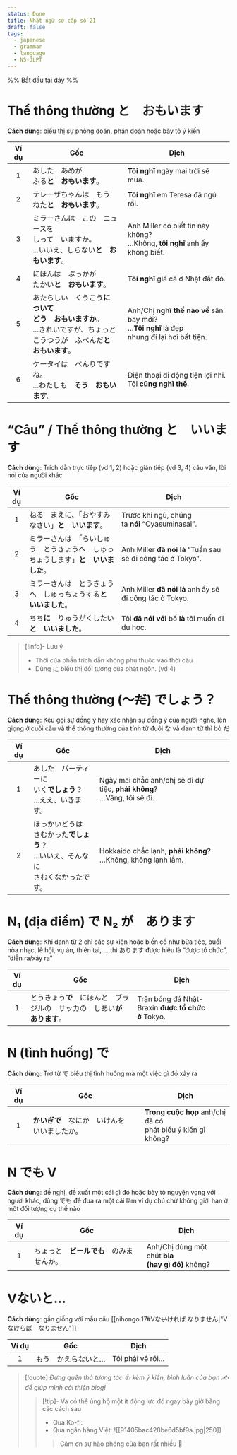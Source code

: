 ```yaml
---
status: Done
title: Nhật ngữ sơ cấp số 21
draft: false
tags:
  - japanese
  - grammar
  - language
  - N5-JLPT
---
```

%% Bắt đầu tại đây %%
# Thể thông thường と　おもいます
**Cách dùng**: biểu thị sự phỏng đoán, phán đoán hoặc bày tỏ ý kiến

| Ví dụ | Gốc                                                                                 | Dịch                                                                                               |
| :---: | ----------------------------------------------------------------------------------- | -------------------------------------------------------------------------------------------------- |
|   1   | あした　あめが　  <br>ふる**と　おもいます**。                                                        | **Tôi nghĩ** ngày mai trời sẽ mưa.                                                                 |
|   2   | テレーザちゃんは　もう　  <br>ねた**と　おもいます**。                                                    | **Tôi nghĩ** em Teresa đã ngủ rồi.                                                                 |
|   3   | ミラーさんは　この　ニュースを　  <br>しって　いますか。  <br>…いいえ、しらない**と　おもいます**。                          | Anh Miller có biết tin này không?  <br>…Không, **tôi nghĩ** anh ấy không biết.                     |
|   4   | にほんは　ぶっかが　  <br>たかい**と　おもいます**。                                                     | **Tôi nghĩ** giá cả ở Nhật đắt đỏ.                                                                 |
|   5   | あたらしい　くうこう**に　ついて　  <br>どう　おもいますか**。  <br>…きれいですが、ちょっと　  <br>こうつうが　ふべんだ**と　おもいます**。 | Anh/Chị **nghĩ thế nào về** sân bay mới?  <br>…**Tôi nghĩ** là đẹp  <br>nhưng đi lại hơi bất tiện. |
|   6   | ケータイは　べんりですね。  <br>…わたしも　**そう　おもいます**。                                              | Điện thoại di động tiện lợi nhỉ.  <br>Tôi **cũng nghĩ thế**.                                       |

# “Câu” / Thể thông thường と　いいます
**Cách dùng**: Trich dẫn trực tiếp (vd 1, 2) hoặc gián tiếp (vd 3, 4) câu văn, lời nói của người khác

| Ví dụ | Gốc                                                                                | Dịch                                                        |
|:-----:| ---------------------------------------------------------------------------------- | ----------------------------------------------------------- |
|   1   | ねる　まえに、「おやすみなさい」**と　いいます**。                                 | Trước khi ngủ, chúng ta **nói** “Oyasuminasai”.             |
|   2   | ミラーさんは　「らいしゅう　とうきょうへ　しゅっちょうします」**と　いいました**。 | Anh Miller **đã nói là** “Tuần sau sẽ đi công tác ở Tokyo”. |
|   3   | ミラーさんは　とうきょうへ　しゅっちょうする**と　いいました**。                   | Anh Miller **đã nói là** anh ấy sẽ đi công tác ở Tokyo.     |
|   4   | ちち**に**　りゅうがくしたい**と　いいました**。                                   | Tôi **đã nói với** bố **là** tôi muốn đi du học.            |

> [!info]- Lưu ý
> - Thời của phần trích dẫn không phụ thuộc vào thời câu
> - Dùng に biểu thị đối tượng của phát ngôn. (vd 4)

# Thể thông thường (～~~だ~~) でしょう？
**Cách dùng**: Kêu gọi sự đồng ý hay xác nhận sự đồng ý của người nghe, lên giọng ở cuối câu và thể thông thường của tính từ đuôi な và danh từ thì bỏ だ

| Ví dụ | Gốc                                                          | Dịch                                                                        |
| :---: | ------------------------------------------------------------ | --------------------------------------------------------------------------- |
|   1   | あした　パーティーに　  <br>いく**でしょう**？  <br>…ええ、いきます。                  | Ngày mai chắc anh/chị sẽ đi dự tiệc, **phải không**?  <br>…Vâng, tôi sẽ đi. |
|   2   | ほっかいどうは　  <br>さむかった**でしょう**？  <br>…いいえ、そんなに　  <br>さむくなかったです。 | Hokkaido chắc lạnh, **phải không**?  <br>…Không, không lạnh lắm.            |

# N₁ (địa điểm) で N₂ が　あります
**Cách dùng**: Khi danh từ 2 chỉ các sự kiện hoặc biến cố như bữa tiệc, buổi hòa nhạc, lễ hội, vụ án, thiên tai, … thì あります được hiểu là “được tổ chức”, “diễn ra/xảy ra”

| Ví dụ | Gốc                                                                        | Dịch                                               |
|:-----:| -------------------------------------------------------------------------- | -------------------------------------------------- |
|   1   | とうきょう**で**　にほんと　ブラジルの　サッカの　しあい**が　あります**。 | Trận bóng đá Nhật-Braxin **được tổ chức ở** Tokyo. |

# N (tình huống) で
**Cách dùng**: Trợ từ で biểu thị tình huống mà một việc gì đó xảy ra

| Ví dụ | Gốc                       | Dịch                                                             |
| :---: | ------------------------- | ---------------------------------------------------------------- |
|   1   | **かいぎで**　なにか　いけんを　いいましたか。 | **Trong cuộc họp** anh/chị đã có  <br>phát biểu ý kiến gì không? |

# N でも V
**Cách dùng**: đề nghị, đề xuất một cái gì đó hoặc bày tỏ nguyện vọng với người khác, dùng でも để đưa ra một cái làm ví dụ chú chứ không giới hạn ở môt đối tượng cụ thể nào

| Ví dụ | Gốc                    | Dịch                                                  |
| :---: | ---------------------- | ----------------------------------------------------- |
|   1   | ちょっと　**ビールでも**　のみませんか。 | Anh/Chị dùng một chút **bia  <br>(hay gì đó)** không? |

# Vないと…
**Cách dùng**: gần giống với mẫu câu [[nihongo 17#Vな~~い~~ければ なりません|"Vなけらば　なりません"]]

| Ví dụ | Gốc        | Dịch             |
| :---: | ---------- | ---------------- |
|   1   | もう　かえらないと… | Tôi phải về rồi… |

> [!quote]
> *Đừng quên thả tương tác 👍 kèm ý kiến, bình luận của bạn ✍️ để giúp mình cải thiện blog!* 
> > [!tip]- Và có thể ủng hộ một ít động lực đó ngay bây giờ bằng các cách sau
> > - Qua Ko-fi: <script type='text/javascript' src='https://storage.ko-fi.com/cdn/widget/Widget_2.js'></script><script type='text/javascript'>kofiwidget2.init('Support Me', '#29abe0', 'M4M111S8CI');kofiwidget2.draw();</script>
> > - Qua ngân hàng Việt:
> >   ![[91405bac428be6d5bf9a.jpg|250]]
> > > Cảm ơn sự hào phóng của bạn rất nhiều 🥰